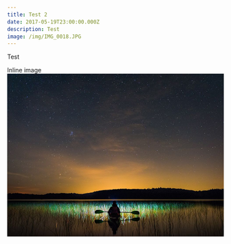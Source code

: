 ```yaml
---
title: Test 2
date: 2017-05-19T23:00:00.000Z
description: Test
image: /img/IMG_0018.JPG
---
```

Test

Inline image![Kayaking](/img/quebec-kayaking-scene_93589_990x742.jpg)



